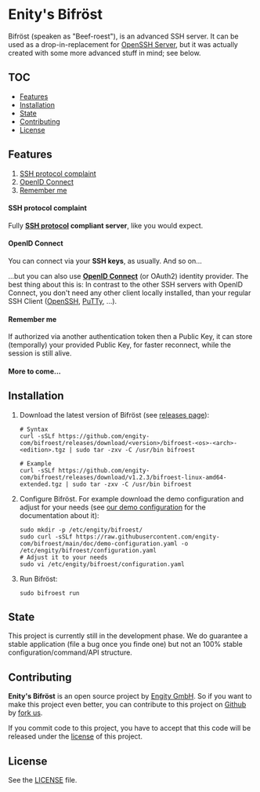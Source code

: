 # Enity's Bifröst

Bifröst (speaken as "Beef-roest"), is an advanced SSH server. It can be used as a drop-in-replacement for [OpenSSH Server](https://www.openssh.com/), but it was actually created with some more advanced stuff in mind; see below.

## TOC

* [Features](#features)
* [Installation](#installation)
* [State](#state)
* [Contributing](#contributing)
* [License](#license)

## Features

1. [SSH protocol complaint](#ssh-protocol-complaint)
2. [OpenID Connect](#openid-connect)
3. [Remember me](#remember-me)

#### SSH protocol complaint

Fully **[SSH protocol](https://www.rfc-editor.org/rfc/rfc4253) compliant server**, like you would expect.

#### OpenID Connect
You can connect via your **SSH keys**, as usually. And so on...

...but you can also use **[OpenID Connect](https://openid.net/)** (or OAuth2) identity provider. The best thing about this is: In contrast to the other SSH servers with OpenID Connect, you don't need any other client locally installed, than your regular SSH Client ([OpenSSH](https://www.openssh.com/), [PuTTy](https://www.putty.org/), ...).

#### Remember me

If authorized via another authentication token then a Public Key, it can store (temporally) your provided Public Key, for faster reconnect, while the session is still alive.

#### More to come...

## Installation

1. Download the latest version of Bifröst (see [releases page](https://github.com/engity-com/bifroest/releases)):
   ```shell
   # Syntax
   curl -sSLf https://github.com/engity-com/bifroest/releases/download/<version>/bifroest-<os>-<arch>-<edition>.tgz | sudo tar -zxv -C /usr/bin bifroest
   
   # Example
   curl -sSLf https://github.com/engity-com/bifroest/releases/download/v1.2.3/bifroest-linux-amd64-extended.tgz | sudo tar -zxv -C /usr/bin bifroest
   ```
2. Configure Bifröst. For example download the demo configuration and adjust for your needs (see [our demo configuration](doc/demo-configuration.yaml) for the documentation about it):
   ```shell
   sudo mkdir -p /etc/engity/bifroest/
   sudo curl -sSLf https://raw.githubusercontent.com/engity-com/bifroest/main/doc/demo-configuration.yaml -o /etc/engity/bifroest/configuration.yaml
   # Adjust it to your needs
   sudo vi /etc/engity/bifroest/configuration.yaml
   ```
3. Run Bifröst:
   ```shell
   sudo bifroest run
   ```
   
## State

This project is currently still in the development phase. We do guarantee a stable application (file a bug once you finde one) but not an 100% stable configuration/command/API structure. 

## Contributing

**Enity's Bifröst** is an open source project by [Engity GmbH](https://engity.com). So if you want to make this project even better, you can contribute to this project on [Github](https://github.com/engity-com/bifroest) by [fork us](https://github.com/engity-com/bifroest/fork).

If you commit code to this project, you have to accept that this code will be released under the [license](#license) of this project.

## License

See the [LICENSE](LICENSE) file.